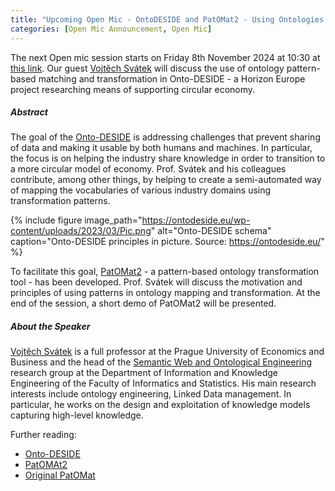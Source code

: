```yaml
---
title: "Upcoming Open Mic - OntoDESIDE and PatOMat2 - Using Ontologies to Support Circular Economy"
categories: [Open Mic Announcement, Open Mic]
---
```


The next Open mic session starts on Friday 8th November 2024 at 10:30 at [this link](https://meet.jit.si/open-mic-kbss). Our guest [Vojtěch Svátek](https://nb.vse.cz/~svatek/) will discuss the use of ontology pattern-based matching and transformation in Onto-DESIDE - a Horizon Europe project researching means of supporting circular economy.


##### Abstract

The goal of the [Onto-DESIDE](https://ontodeside.eu/) is addressing challenges that prevent sharing of data and making it usable by both humans and machines. In particular, the focus is on helping the industry share knowledge in order to transition to a more circular model of economy. Prof. Svátek and his colleagues
contribute, among other things, by helping to create a semi-automated way of mapping the vocabularies of various industry domains using transformation patterns.

{% include figure image_path="https://ontodeside.eu/wp-content/uploads/2023/03/Pic.png" alt="Onto-DESIDE schema" caption="Onto-DESIDE principles in picture. Source: https://ontodeside.eu/" %}

To facilitate this goal, [PatOMat2](https://github.com/Onto-DESIDE-VSE/patomat2) - a pattern-based ontology transformation tool - has been developed. Prof. Svátek will discuss the motivation and principles of using patterns in ontology mapping and transformation. At the end of the session, a short demo of PatOMat2 will be presented.

##### About the Speaker

[Vojtěch Svátek](https://nb.vse.cz/~svatek/) is a full professor at the Prague University of Economics and Business and the head of the [Semantic Web and Ontological Engineering](https://kizi.vse.cz/pracovni-skupiny/semantic-web-and-ontological-engineering) research group at the Department of Information and Knowledge Engineering of the Faculty of Informatics and Statistics.
His main research interests include ontology engineering, Linked Data management. In particular, he works on the design and exploitation of knowledge models capturing high-level knowledge.


Further reading:
* [Onto-DESIDE](https://ontodeside.eu/)
* [PatOMAt2](https://github.com/Onto-DESIDE-VSE/patomat2)
* [Original PatOMat](https://patomat.vse.cz/)
